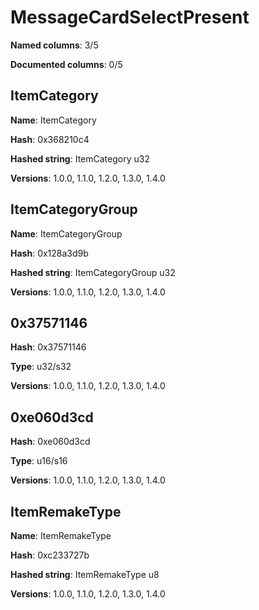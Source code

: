 # MessageCardSelectPresent
**Named columns**: 3/5

**Documented columns**: 0/5

## ItemCategory

**Name**: ItemCategory

**Hash**: 0x368210c4

**Hashed string**: ItemCategory u32

**Versions**: 1.0.0, 1.1.0, 1.2.0, 1.3.0, 1.4.0

## ItemCategoryGroup

**Name**: ItemCategoryGroup

**Hash**: 0x128a3d9b

**Hashed string**: ItemCategoryGroup u32

**Versions**: 1.0.0, 1.1.0, 1.2.0, 1.3.0, 1.4.0

## 0x37571146

**Hash**: 0x37571146

**Type**: u32/s32

**Versions**: 1.0.0, 1.1.0, 1.2.0, 1.3.0, 1.4.0

## 0xe060d3cd

**Hash**: 0xe060d3cd

**Type**: u16/s16

**Versions**: 1.0.0, 1.1.0, 1.2.0, 1.3.0, 1.4.0

## ItemRemakeType

**Name**: ItemRemakeType

**Hash**: 0xc233727b

**Hashed string**: ItemRemakeType u8

**Versions**: 1.0.0, 1.1.0, 1.2.0, 1.3.0, 1.4.0

